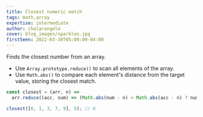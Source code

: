 ```yaml
---
title: Closest numeric match
tags: math,array
expertise: intermediate
author: chalarangelo
cover: blog_images/sparkles.jpg
firstSeen: 2022-03-30T05:00:00-04:00
---
```


Finds the closest number from an array.

- Use `Array.prototype.reduce()` to scan all elements of the array.
- Use `Math.abs()` to compare each element's distance from the target value, storing the closest match.

```js
const closest = (arr, n) =>
  arr.reduce((acc, num) => (Math.abs(num - n) < Math.abs(acc - n) ? num : acc));
```

```js
closest([6, 1, 3, 7, 9], 5); // 6
```
